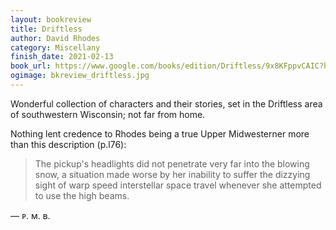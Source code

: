 ```yaml
---
layout: bookreview
title: Driftless
author: David Rhodes
category: Miscellany
finish_date: 2021-02-13
book_url: https://www.google.com/books/edition/Driftless/9x8KFppvCAIC?hl=en&gbpv=0
ogimage: bkreview_driftless.jpg
---
```

Wonderful collection of characters and their stories, set in the Driftless area of southwestern Wisconsin; not far from home.

Nothing lent credence to Rhodes being a true Upper Midwesterner more than this description (p.l76):

> The pickup's headlights did not penetrate very far into the blowing snow, a situation made worse by her inability to suffer the dizzying sight of warp speed interstellar space travel whenever she attempted to use the high beams.

— ᴘ. ᴍ. ʙ.